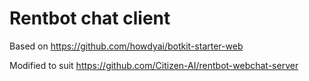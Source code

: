 # Rentbot chat client

Based on https://github.com/howdyai/botkit-starter-web

Modified to suit https://github.com/Citizen-AI/rentbot-webchat-server